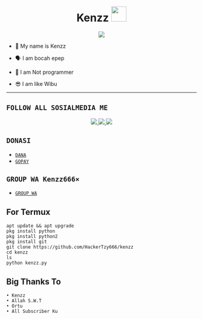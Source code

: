 <h1 align="center">Kenzz <img src="https://www.mediafire.com/view/5ptg13w7etebsff/ppp.png/file" width="40px" alt=""><br></h1>
<p align="center">
<img src="https://www.mediafire.com/view/5ptg13w7etebsff/ppp.png/file" />
</p>

<p align="center">

- 👼 My name is Kenzz

- 🗣️ I am bocah epep

- 🔭 I am Not programmer
 
- 😎 I am like Wibu
</p>

-------

## ```FOLLOW ALL SOSIALMEDIA ME```
<p align="center">
<a href="https://www.instagram.com/invites/contact/?i=oylo838a0iz3&utm_content=mqhp1gr"><img src="https://img.shields.io/badge/Instagram-E4405F?style=for-the-badge&logo=instagram&logoColor=white"/> 
<a href="https://wa.me/6287853021508"><img src="https://img.shields.io/badge/WhatsApp-25D366?style=for-the-badge&logo=whatsapp&logoColor=white" />
<a href="https://youtube.com/@k3nzzmaker"><img src="https://img.shields.io/badge/YouTube k3nzzmaker-ff0000?style=for-the-badge&logo=youtube&logoColor=ff000000&link=https://youtube.com/k3nzzmaker" /><a>
</p>

## ```DONASI```

- [`DANA`](087853021508)
- [`GOPAY`](087853021508)

## ```GROUP WA Kenzz666×```

- [`GROUP WA`](https://chat.whatsapp.com/GNLvQFdrcoE8eJKhmOof4H)

## For Termux
```install dulu bro
apt update && apt upgrade
pkg install python
pkg install python2
pkg install git
git clone https://github.com/HackerTzy666/kenzz
cd kenzz
ls
python kenzz.py
```
## Big Thanks To
 ```
• Kenzz
• Allah S.W.T
• Ortu
• All Subscriber Ku
```
